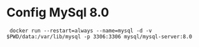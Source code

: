 # Config MySql 8.0

```shell
 docker run --restart=always --name=mysql -d -v $PWD/data:/var/lib/mysql -p 3306:3306 mysql/mysql-server:8.0
```
